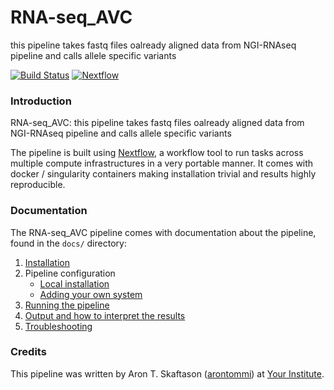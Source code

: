 # RNA-seq_AVC
this pipeline takes fastq files oalready aligned data from NGI-RNAseq pipeline and calls allele specific variants

[![Build Status](https://travis-ci.org/rna-seq_AVC.svg?branch=master)](https://travis-ci.org/rna-seq_AVC)
[![Nextflow](https://img.shields.io/badge/nextflow-%E2%89%A50.24.0-brightgreen.svg)](https://www.nextflow.io/)


### Introduction
RNA-seq_AVC: this pipeline takes fastq files oalready aligned data from NGI-RNAseq pipeline and calls allele specific variants

The pipeline is built using [Nextflow](https://www.nextflow.io), a workflow tool to run tasks across multiple compute infrastructures in a very portable manner. It comes with docker / singularity containers making installation trivial and results highly reproducible.


### Documentation
The RNA-seq_AVC pipeline comes with documentation about the pipeline, found in the `docs/` directory:

1. [Installation](docs/installation.md)
2. Pipeline configuration
    * [Local installation](docs/configuration/local.md)
    * [Adding your own system](docs/configuration/adding_your_own.md)
3. [Running the pipeline](docs/usage.md)
4. [Output and how to interpret the results](docs/output.md)
5. [Troubleshooting](docs/troubleshooting.md)

### Credits
This pipeline was written by Aron T. Skaftason ([arontommi](https://github.com/arontommi)) at [Your Institute](http://www.yourinstitute.com).
